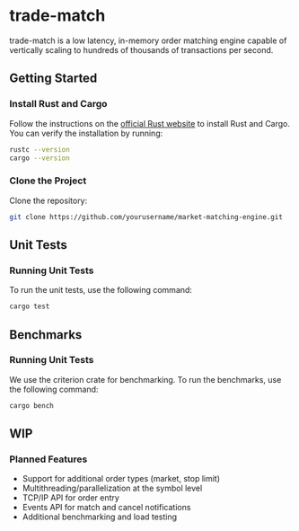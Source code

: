 # trade-match

trade-match is a low latency, in-memory order matching engine capable of vertically scaling to hundreds of thousands of transactions per second.

## Getting Started

### Install Rust and Cargo

Follow the instructions on the [official Rust website](https://www.rust-lang.org/learn/get-started) to install Rust and Cargo.
You can verify the installation by running:

```sh
rustc --version
cargo --version
```

### Clone the Project

Clone the repository:

```sh
git clone https://github.com/yourusername/market-matching-engine.git
```

## Unit Tests

### Running Unit Tests

To run the unit tests, use the following command:

```sh
cargo test
```

## Benchmarks

### Running Unit Tests

We use the criterion crate for benchmarking. To run the benchmarks, use the following command:

```sh
cargo bench
```

## WIP

### Planned Features

- Support for additional order types (market, stop limit)
- Multithreading/parallelization at the symbol level
- TCP/IP API for order entry
- Events API for match and cancel notifications
- Additional benchmarking and load testing
